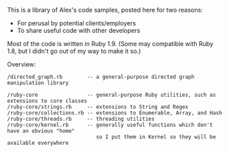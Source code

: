 This is a library of Alex's code samples, posted here for two reasons:

- For perusal by potential clients/employers
- To share useful code with other developers

Most of the code is written in Ruby 1.9. (Some may compatible with Ruby 1.8, but I didn't go out of my way to make it so.)

Overview:

    /directed_graph.rb        -- a general-purpose directed graph manipulation library

    /ruby-core                -- general-purpose Ruby utilities, such as extensions to core classes
    /ruby-core/strings.rb     -- extensions to String and Regex
    /ruby-core/collections.rb -- extensions to Enumerable, Array, and Hash
    /ruby-core/threads.rb     -- threading utilities
    /ruby-core/kernel.rb      -- generally useful functions which don't have an obvious "home"
                                 so I put them in Kernel so they will be available everywhere